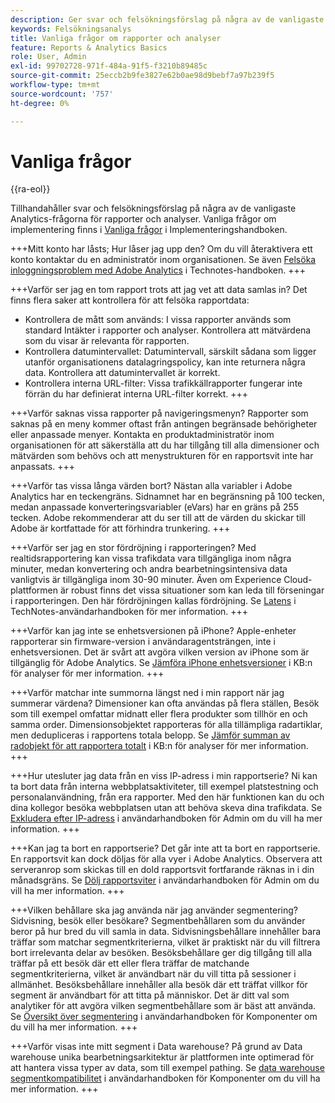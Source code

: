 ```yaml
---
description: Ger svar och felsökningsförslag på några av de vanligaste Analytics-frågorna.
keywords: Felsökningsanalys
title: Vanliga frågor om rapporter och analyser
feature: Reports & Analytics Basics
role: User, Admin
exl-id: 99702728-971f-484a-91f5-f3210b89485c
source-git-commit: 25eccb2b9fe3827e62b0ae98d9bebf7a97b239f5
workflow-type: tm+mt
source-wordcount: '757'
ht-degree: 0%

---
```


# Vanliga frågor

{{ra-eol}}

Tillhandahåller svar och felsökningsförslag på några av de vanligaste Analytics-frågorna för rapporter och analyser. Vanliga frågor om implementering finns i [Vanliga frågor](/help/implement/faq.md) i Implementeringshandboken.

+++Mitt konto har låsts; Hur låser jag upp den?
Om du vill återaktivera ett konto kontaktar du en administratör inom organisationen. Se även [Felsöka inloggningsproblem med Adobe Analytics](/help/technotes/troubleshoot-login.md) i Technotes-handboken.
+++

+++Varför ser jag en tom rapport trots att jag vet att data samlas in?
Det finns flera saker att kontrollera för att felsöka rapportdata:

* Kontrollera de mått som används: I vissa rapporter används som standard Intäkter i rapporter och analyser. Kontrollera att mätvärdena som du visar är relevanta för rapporten.
* Kontrollera datumintervallet: Datumintervall, särskilt sådana som ligger utanför organisationens datalagringspolicy, kan inte returnera några data. Kontrollera att datumintervallet är korrekt.
* Kontrollera interna URL-filter: Vissa trafikkällrapporter fungerar inte förrän du har definierat interna URL-filter korrekt.
+++

+++Varför saknas vissa rapporter på navigeringsmenyn?
Rapporter som saknas på en meny kommer oftast från antingen begränsade behörigheter eller anpassade menyer. Kontakta en produktadministratör inom organisationen för att säkerställa att du har tillgång till alla dimensioner och mätvärden som behövs och att menystrukturen för en rapportsvit inte har anpassats.
+++

+++Varför tas vissa långa värden bort?
Nästan alla variabler i Adobe Analytics har en teckengräns. Sidnamnet har en begränsning på 100 tecken, medan anpassade konverteringsvariabler (eVars) har en gräns på 255 tecken. Adobe rekommenderar att du ser till att de värden du skickar till Adobe är kortfattade för att förhindra trunkering.
+++

+++Varför ser jag en stor fördröjning i rapporteringen?
Med realtidsrapportering kan vissa trafikdata vara tillgängliga inom några minuter, medan konvertering och andra bearbetningsintensiva data vanligtvis är tillgängliga inom 30-90 minuter. Även om Experience Cloud-plattformen är robust finns det vissa situationer som kan leda till förseningar i rapporteringen. Den här fördröjningen kallas fördröjning. Se [Latens](/help/technotes/latency.md) i TechNotes-användarhandboken för mer information.
+++

+++Varför kan jag inte se enhetsversionen på iPhone?
Apple-enheter rapporterar sin firmware-version i användaragentsträngen, inte i enhetsversionen. Det är svårt att avgöra vilken version av iPhone som är tillgänglig för Adobe Analytics. Se [Jämföra iPhone enhetsversioner](https://helpx.adobe.com/analytics/kb/comparing-iphone-device-versions.html) i KB:n för analyser för mer information.
+++

+++Varför matchar inte summorna längst ned i min rapport när jag summerar värdena?
Dimensioner kan ofta användas på flera ställen, Besök som till exempel omfattar midnatt eller flera produkter som tillhör en och samma order. Dimensionsobjektet rapporteras för alla tillämpliga radartiklar, men dedupliceras i rapportens totala belopp. Se [Jämför summan av radobjekt för att rapportera totalt](https://helpx.adobe.com/analytics/kb/sum-line-items-different-from-total.html) i KB:n för analyser för mer information.
+++

+++Hur utesluter jag data från en viss IP-adress i min rapportserie?
Ni kan ta bort data från interna webbplatsaktiviteter, till exempel platstestning och personalanvändning, från era rapporter. Med den här funktionen kan du och dina kollegor besöka webbplatsen utan att behöva skeva dina trafikdata. Se [Exkludera efter IP-adress](/help/admin/admin/exclude-ip.md) i användarhandboken för Admin om du vill ha mer information.
+++

+++Kan jag ta bort en rapportserie?
Det går inte att ta bort en rapportserie. En rapportsvit kan dock döljas för alla vyer i Adobe Analytics. Observera att serveranrop som skickas till en dold rapportsvit fortfarande räknas in i din månadsgräns. Se [Dölj rapportsviter](/help/admin/company/c-hide-report-suites.md) i användarhandboken för Admin om du vill ha mer information.
+++

+++Vilken behållare ska jag använda när jag använder segmentering? Sidvisning, besök eller besökare?
Segmentbehållaren som du använder beror på hur bred du vill samla in data. Sidvisningsbehållare innehåller bara träffar som matchar segmentkriterierna, vilket är praktiskt när du vill filtrera bort irrelevanta delar av besöken. Besöksbehållare ger dig tillgång till alla träffar på ett besök där ett eller flera träffar de matchande segmentkriterierna, vilket är användbart när du vill titta på sessioner i allmänhet. Besöksbehållare innehåller alla besök där ett träffat villkor för segment är användbart för att titta på människor. Det är ditt val som analytiker för att avgöra vilken segmentbehållare som är bäst att använda. Se [Översikt över segmentering](/help/components/segmentation/seg-overview.md) i användarhandboken för Komponenter om du vill ha mer information.
+++

+++Varför visas inte mitt segment i Data warehouse?
På grund av Data warehouse unika bearbetningsarkitektur är plattformen inte optimerad för att hantera vissa typer av data, som till exempel pathing. Se [data warehouse segmentkompatibilitet](/help/components/segmentation/seg-reference/seg-compatibility.md) i användarhandboken för Komponenter om du vill ha mer information.
+++
